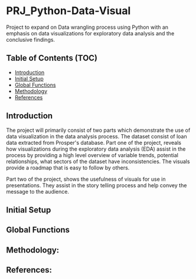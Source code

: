 # PRJ_Python-Data-Visual
Project to expand on Data wrangling process using Python with an emphasis on data visualizations for exploratory data analysis and the conclusive findings.

## Table of Contents (TOC)
* [Introduction](#introduction)
* [Initial Setup](#setup)
* [Global Functions](#functions)
* [Methodology](#method)
* [References](#references)

## Introduction
The project will primarily consist of two parts which demonstrate the use of data visualization in the data analysis process.
The dataset consist of loan data extracted from Prosper's database.
Part one of the project, reveals how visualizations during the exploratory data analysis (EDA) assist in the process by providing a high level overview of variable trends, potential relationships, what sectors of the dataset have inconsistencies. The visuals provide a roadmap that is easy to follow by others.

Part two of the project, shows the usefulness of visuals for use in presentations. They assist in the story telling process and help convey the message to the audience.

## Initial Setup


## Global Functions



## Methodology:



## References:
